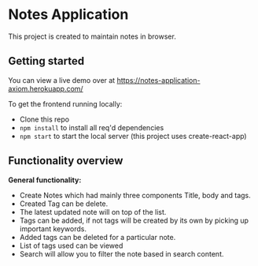 # Notes Application

This project is created to maintain notes in browser.

## Getting started

You can view a live demo over at https://notes-application-axiom.herokuapp.com/

To get the frontend running locally:

- Clone this repo
- `npm install` to install all req'd dependencies
- `npm start` to start the local server (this project uses create-react-app)

## Functionality overview

**General functionality:**

- Create Notes which had mainly three components Title, body and tags.
- Created Tag can be delete.
- The latest updated note will on top of the list.
- Tags can be added, if not tags will be created by its own by picking up important keywords.
- Added tags can be deleted for a particular note.
- List of tags used can be viewed
- Search will allow you to filter the note based in search content.
